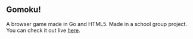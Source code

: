 Gomoku!
-------

A browser game made in Go and HTML5. Made in a school group project.
You can check it out live [here](http://media-site.appspot.com).
